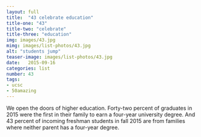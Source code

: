 ```yaml
---
layout: full
title:  "43 celebrate education"
title-one: "43"
title-two: "celebrate"
title-three: "education"
img: images/43.jpg
mimg: images/list-photos/43.jpg
alt: "students jump"
teaser-image: images/list-photos/43.jpg
date:   2015-09-16
categories: list
number: 43
tags:
- ucsc
- 50amazing
---
```

We open the doors of higher education. Forty-two percent of graduates in 2015 were the first in their family to earn a four-year university degree. And 43 percent of incoming freshman students in fall 2015 are from families where neither parent has a four-year degree.

